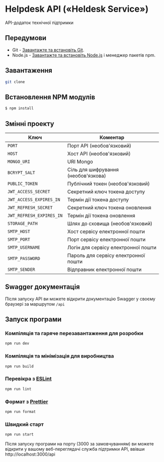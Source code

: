 # Helpdesk API («Heldesk Service»)

API-додаток технічної підтримки

## Передумови

- Git - [Завантажте та встановіть Git](https://git-scm.com/downloads).
- Node.js - [Завантажте та встановіть Node.js](https://nodejs.org/en/download/) і менеджер пакетів npm.

## Завантаження

```bash
git clone
```

## Встановлення NPM модулів

```bash
$ npm install
```

## Змінні проекту

| Ключ                     | Коментар                             |
| ------------------------ | ------------------------------------ |
| `PORT`                   | Порт API (необов'язковий)            |
| `HOST`                   | Хост API (необов'язковий)            |
| `MONGO_URI`              | URI Mongo                            |
| `BCRYPT_SALT`            | Сіль для шифрування (необов'язкова)  |
| `PUBLIC_TOKEN`           | Публічний токен (необов'язковий)     |
| `JWT_ACCESS_SECRET`      | Секретний ключ токена доступу        |
| `JWT_ACCESS_EXPIRES_IN`  | Термін дії токена доступу            |
| `JWT_REFRESH_SECRET`     | Секретний ключ токена оновлення      |
| `JWT_REFRESH_EXPIRES_IN` | Термін дії токена оновлення          |
| `STORAGE_PATH`           | Шлях до сховища (необов'язковий)     |
| `SMTP_HOST`              | Хост сервісу електронної пошти       |
| `SMTP_PORT`              | Порт сервісу електронної пошти       |
| `SMTP_USERNAME`          | Логін для сервісу електронної пошти  |
| `SMTP_PASSWORD`          | Пароль для сервісу електронної пошти |
| `SMTP_SENDER`            | Відправник електронної пошти         |

## Swagger документація

Після запуску API ви можете відкрити документацію Swagger у своєму браузері за маршрутом `/api`

## Запуск програми

### Компіляція та гаряче перезавантаження для розробки

```bash
npm run dev
```

### Компіляція та мінімізація для виробництва

```bash
npm run build
```

### Перевікра з [ESLint](https://eslint.org/)

```bash
npm run lint
```

### Формат з [Prettier](https://prettier.io/)

```bash
npm run format
```

### Швидкий старт

```bash
npm run start
```

Після запуску програми на порту (3000 за замовчуванням) ви можете відкрити
у вашому веб-переглядачі служба підтримки API, ввівши http://localhost:3000/api
